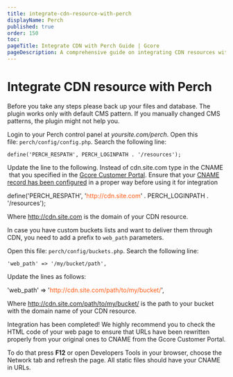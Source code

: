 ```yaml
---
title: integrate-cdn-resource-with-perch
displayName: Perch
published: true
order: 150
toc:
pageTitle: Integrate CDN with Perch Guide | Gcore
pageDescription: A comprehensive guide on integrating CDN resources with Perch CMS to enhance your site's speed and user experience.
---
```

# Integrate CDN resource with Perch

Before you take any steps please back up your files and database. The plugin works only with default CMS pattern. If you manually changed CMS patterns, the plugin might not help you.

Login to your Perch control panel at *yoursite.com/perch*. Open this file: ```perch/config/config.php```. Search the following line:

```
define('PERCH_RESPATH', PERCH_LOGINPATH . '/resources');
```

Update the line to the following. Instead of cdn.site.com type in the CNAME  that you specified in the <a href="https://accounts.gcore.com/reports/dashboard" target="_blank">Gcore Customer Portal</a>. Ensure that your <a href="https://gcore.com/docs/cdn/cdn-resource-options/general/create-and-set-a-custom-domain-for-the-content-delivery-via-cdn" target="_blank">CNAME record has been configured</a> in a proper way before using it for integration

<code-block>
define('PERCH_RESPATH', '<span style="color:#FF5913">http://cdn.site.com</span>' . PERCH_LOGINPATH . '/resources');
</code-block>

Where <span style="color:#FF5913">http://cdn.site.com</span> is the domain of your CDN resource.

In case you have custom buckets lists and want to deliver them through CDN, you need to add a prefix to ```web_path``` parameters.

Open this file: ```perch/config/buckets.php```. Search the following line:

```
'web_path' => '/my/bucket/path',
```

Update the lines as follows:

<code-block>
'web_path' => '<span style="color:#FF5913">http://cdn.site.com/path/to/my/bucket/</span>', 
</code-block>

Where <span style="color:#FF5913">http://cdn.site.com/path/to/my/bucket/</span> is the path to your bucket with the domain name of your CDN resource.

Integration has been completed! We highly recommend you to check the HTML code of your web page to ensure that URLs have been rewritten properly from your original ones to CNAME from the Gcore Customer Portal.

To do that press **F12** or open Developers Tools in your browser, choose the Network tab and refresh the page. All static files should have your CNAME in URLs.